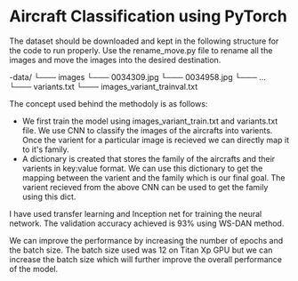 # Aircraft Classification using PyTorch

The dataset should be downloaded and kept in the following structure for the code to run properly. Use the rename_move.py file to rename all the images and move the images into the desired destination.

-data/
    └─── images
              └─── 0034309.jpg
              └─── 0034958.jpg
              └─── ...
            └─── variants.txt
            └─── images_variant_trainval.txt

The concept used behind the methodoly is as follows:
- We first train the model using images_variant_train.txt and variants.txt file. We use CNN to classify the images of the aircrafts into varients. Once the varient for a particular image is recieved we can directly map it to it's family.
- A dictionary is created that stores the family of the aircrafts and their varients in key:value format. We can use this dictionary to get the mapping between the varient and the family which is our final goal. The varient recieved from the above CNN can be used to get the family using this dict.

I have used transfer learning and Inception net for training the neural network. The validation accuracy achieved is 93% using WS-DAN method.

We can improve the performance by increasing the number of epochs and the batch size. The batch size used was 12 on Titan Xp GPU but we can increase the batch size which will further improve the overall performance of the model.
